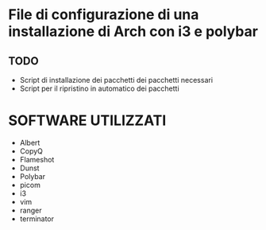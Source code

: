 # File di configurazione di una installazione di Arch con i3 e polybar

## TODO
- Script di installazione dei pacchetti dei pacchetti necessari
- Script per il ripristino in automatico dei pacchetti

# SOFTWARE UTILIZZATI
- Albert
- CopyQ
- Flameshot
- Dunst
- Polybar
- picom
- i3
- vim
- ranger
- terminator

